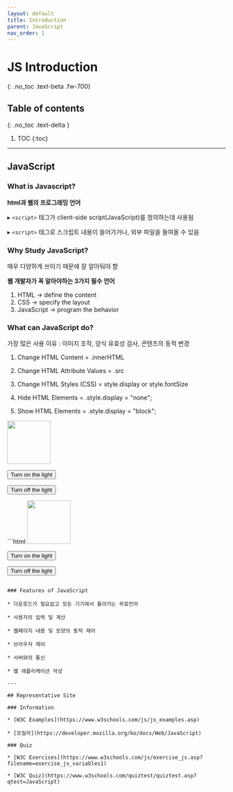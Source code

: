 ```yaml
---
layout: default
title: Introduction
parent: JavaScript
nav_order: 1
---
```


# JS Introduction
{: .no_toc .text-beta .fw-700}

## Table of contents
{: .no_toc .text-delta }

1. TOC
{:toc}

--- 

## JavaScript

### What is Javascript?

**html과 웹의 프로그래밍 언어**

&#9656; `<script>` 태그가 client-side script(JavaScript)를 정의하는데 사용됨

&#9656; `<script>` 태그로 스크립트 내용이 들어가거나, 외부 파일을 들여올 수 있음

### Why Study JavaScript?

매우 다양하게 쓰이기 때문에 잘 알아둬야 함
 
**웹 개발자가 꼭 알아야하는 3가지 필수 언어**

1. HTML → define the content
2. CSS → specify the layout
3. JavaScript →  program the behavior

### What can JavaScript do?

가장 많은 사용 이유 : 이미지 조작, 양식 유효성 검사, 콘텐츠의 동적 변경

1. Change HTML Content = .innerHTML

2. Change HTML Attribute Values = .src

3. Change HTML Styles (CSS) = style.display or style.fontSize

4. Hide HTML Elements = .style.display = "none";

5. Show HTML Elements = .style.display = "block";

<div class="code-example" markdown="1">
<img id="myImage" src="https://www.w3schools.com/js/pic_bulboff.gif" style="width:100px">

<button onclick="document.getElementById('myImage').src='https://www.w3schools.com/js/pic_bulbon.gif'">Turn on the light</button>

<button onclick="document.getElementById('myImage').src='https://www.w3schools.com/js/pic_bulboff.gif'">Turn off the light</button>
</div>
```html
<img id="myImage" src="https://www.w3schools.com/js/pic_bulboff.gif" style="width:100px">

<button onclick="document.getElementById('myImage').src='https://www.w3schools.com/js/pic_bulbon.gif'">Turn on the light</button>

<button onclick="document.getElementById('myImage').src='https://www.w3schools.com/js/pic_bulboff.gif'">Turn off the light</button>
```

### Features of JavaScript

* 다운로드가 필요없고 모든 기기에서 돌아가는 무료언어
 
* 사용자의 입력 및 계산

* 웹페이지 내용 및 모양의 동적 제어

* 브라우저 제어

* 서버와의 통신

* 웹 애플리케이션 작성

---

## Representative Site

### Information

* [W3C Examples](https://www.w3schools.com/js/js_examples.asp)

* [모질라](https://developer.mozilla.org/ko/docs/Web/JavaScript)

### Quiz

* [W3C Exercises](https://www.w3schools.com/js/exercise_js.asp?filename=exercise_js_variables1)

* [W3C Quiz](https://www.w3schools.com/quiztest/quiztest.asp?qtest=JavaScript)
